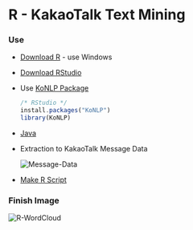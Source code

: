 # R - KakaoTalk Text Mining


### Use
* [Download R](https://cran.r-project.org/bin/windows/base/) - use Windows
* [Download RStudio](https://www.rstudio.com/)
* Use [KoNLP Package](https://github.com/haven-jeon/KoNLP)

  ```javascript
  /* RStudio */
  install.packages("KoNLP")
  library(KoNLP)
  ```

* [Java](https://www.java.com/ko/)

* Extraction to KakaoTalk Message Data

  ![Message-Data](https://i.imgur.com/avuDawz.png)

* [Make R Script](https://github.com/Sangmoo/R_DataMining_KakaoTalk/blob/master/R/wordcount_kakao_20170103.R)


### Finish Image

  ![R-WordCloud](https://i.imgur.com/dboCDVI.jpg)
